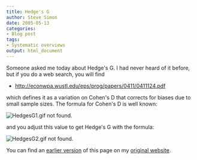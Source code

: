 ```yaml
---
title: Hedge's G
author: Steve Simon
date: 2005-05-13
categories:
- Blog post
tags:
- Systematic overviews
output: html_document
---
```

Someone asked me today about Hedge's G. I had never heard of it before,
but if you do a web search, you will find

-   <http://econwpa.wustl.edu/eps/prog/papers/0411/0411124.pdf>

which defines it as a variation on Cohen's D that corrects for biases
due to small sample sizes. The formula for Cohen's D is well known:

![HedgesG1.gif not found.](http://www.pmean.com/images/images/05/HedgesG01.png)

and you adjust this value to get Hedge's G with the formula:

![HedgesG2.gif not found.](http://www.pmean.com/images/images/05/HedgesG02.png)

You can find an [earlier version][sim1] of this page on my [original website][sim2].


[sim1]: http://www.pmean.com/05/HedgesG.html
[sim2]: http://www.pmean.com/original_site.html
